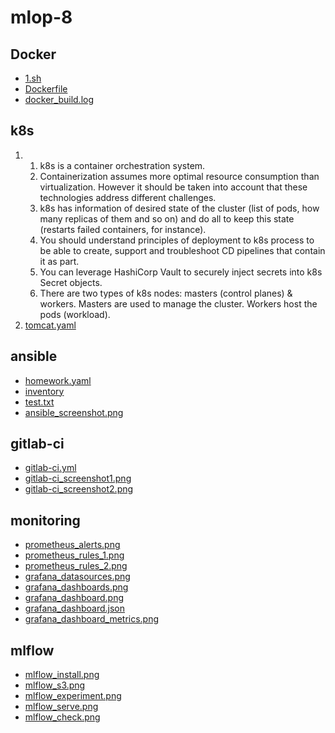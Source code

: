 # mlop-8
## Docker
- [1.sh](1.sh)
- [Dockerfile](Dockerfile)
- [docker_build.log](docker_build.log)
## k8s
1.  
    1. k8s is a container orchestration system.  
    2. Containerization assumes more optimal resource consumption than virtualization. However it should be taken into account that these technologies address different challenges.  
    3. k8s has information of desired state of the cluster (list of pods, how many replicas of them and so on) and do all to keep this state (restarts failed containers, for instance).  
    4. You should understand principles of deployment to k8s process to be able to create, support and troubleshoot CD pipelines that contain it as part.  
    5. You can leverage HashiCorp Vault to securely inject secrets into k8s Secret objects.  
    6. There are two types of k8s nodes: masters (control planes) & workers. Masters are used to manage the cluster. Workers host the pods (workload).  
2. [tomcat.yaml](tomcat.yaml)  
## ansible  
- [homework.yaml](homework.yaml)  
- [inventory](inventory)  
- [test.txt](test.txt)  
- [ansible_screenshot.png](ansible_screenshot.png)  

## gitlab-ci  
- [gitlab-ci.yml](gitlab-ci.yml)  
- [gitlab-ci_screenshot1.png](gitlab-ci_screenshot1.png)  
- [gitlab-ci_screenshot2.png](gitlab-ci_screenshot2.png)  

## monitoring  
- [prometheus_alerts.png](prometheus_alerts.png)  
- [prometheus_rules_1.png](prometheus_rules_1.png)  
- [prometheus_rules_2.png](prometheus_rules_2.png)  
- [grafana_datasources.png](grafana_datasources.png)  
- [grafana_dashboards.png](grafana_dashboards.png)  
- [grafana_dashboard.png](grafana_dashboard.png)  
- [grafana_dashboard.json](grafana_dashboard.json)  
- [grafana_dashboard_metrics.png](grafana_dashboard_metrics.png)  

## mlflow
- [mlflow_install.png](mlflow_install.png) 
- [mlflow_s3.png](mlflow_s3.png) 
- [mlflow_experiment.png](mlflow_experiment.png) 
- [mlflow_serve.png](mlflow_serve.pngventory) 
- [mlflow_check.png](mlflow_check.pngentory) 
